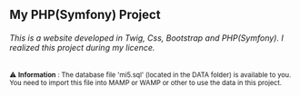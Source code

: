 ## My PHP(Symfony) Project
###### This is a website developed in Twig, Css, Bootstrap and PHP(Symfony). I realized this project during my licence.

<sub> :warning: **Information** : The database file 'mi5.sql' (located in the DATA folder) is available to you.  You need to import this file into MAMP or WAMP or other to use the data in this project. </sub>
